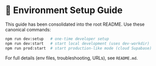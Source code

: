 # 🚀 Environment Setup Guide

This guide has been consolidated into the root README. Use these canonical commands:

```bash
npm run dev:setup   # one-time developer setup
npm run dev:start   # start local development (uses dev-workdir)
npm run prod:start  # start production-like mode (cloud Supabase)
```

For full details (env files, troubleshooting, URLs), see `README.md`.
